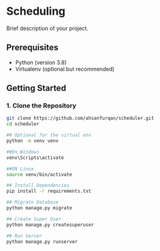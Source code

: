 # Scheduling

Brief description of your project.

## Prerequisites

- Python (version 3.8)
- Virtualenv (optional but recommended)

## Getting Started

### 1. Clone the Repository

```bash
git clone https://github.com/ahsanfurqan/scheduler.git
cd scheduler

## Optional for the virtual env
python -m venv venv

##On Windows 
venv\Scripts\activate

##ON Linux
source venv/bin/activate

## Install Dependencies
pip install -r requirements.txt

## Migrate Database
python manage.py migrate

## Create Super User
python manage.py createsuperuser

## Run Server
python manage.py runserver


